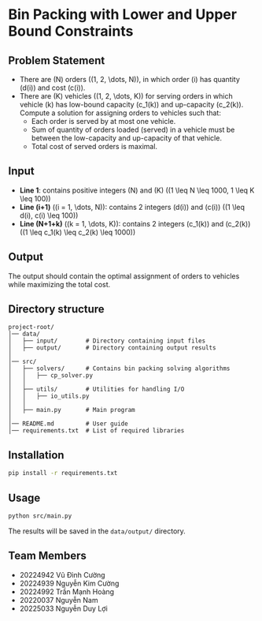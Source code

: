 # Bin Packing with Lower and Upper Bound Constraints

## Problem Statement

- There are \(N\) orders \((1, 2, \dots, N)\), in which order \(i\) has quantity \(d(i)\) and cost \(c(i)\).
- There are \(K\) vehicles \((1, 2, \dots, K)\) for serving orders in which vehicle \(k\) has low-bound capacity \(c_1(k)\) and up-capacity \(c_2(k)\). Compute a solution for assigning orders to vehicles such that:
  - Each order is served by at most one vehicle.
  - Sum of quantity of orders loaded (served) in a vehicle must be between the low-capacity and up-capacity of that vehicle.
  - Total cost of served orders is maximal.

## Input

- **Line 1**: contains positive integers \(N\) and \(K\) \(\(1 \leq N \leq 1000, 1 \leq K \leq 100\)\)
- **Line \(i+1\)** \((i = 1, \dots, N)\): contains 2 integers \(d(i)\) and \(c(i)\) \(\(1 \leq d(i), c(i) \leq 100\)\)
- **Line \(N+1+k\)** \((k = 1, \dots, K)\): contains 2 integers \(c_1(k)\) and \(c_2(k)\) \(\(1 \leq c_1(k) \leq c_2(k) \leq 1000\)\)

## Output

The output should contain the optimal assignment of orders to vehicles while maximizing the total cost.



## Directory structure
```
project-root/
│── data/
│   ├── input/        # Directory containing input files
│   ├── output/       # Directory containing output results
│
│── src/
│   ├── solvers/      # Contains bin packing solving algorithms
│   │   ├── cp_solver.py
│   │
│   ├── utils/        # Utilities for handling I/O
│   │   ├── io_utils.py
│   │
│   ├── main.py       # Main program
│
│── README.md         # User guide
│── requirements.txt  # List of required libraries
```

## Installation

   ```sh
   pip install -r requirements.txt
   ```

## Usage
```sh
python src/main.py
```
The results will be saved in the `data/output/` directory.

## Team Members

- 20224942    Vũ Đình Cường
- 20224939    Nguyễn Kim Cường
- 20224992    Trần Mạnh Hoàng
- 20220037    Nguyễn Nam
- 20225033    Nguyễn Duy Lợi

